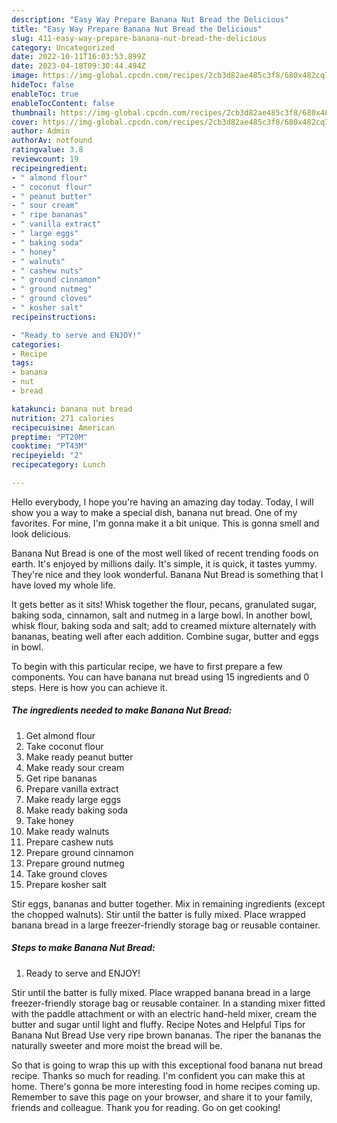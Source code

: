```yaml
---
description: "Easy Way Prepare Banana Nut Bread the Delicious"
title: "Easy Way Prepare Banana Nut Bread the Delicious"
slug: 411-easy-way-prepare-banana-nut-bread-the-delicious
category: Uncategorized
date: 2022-10-11T16:03:53.899Z
date: 2023-04-18T09:30:44.494Z
image: https://img-global.cpcdn.com/recipes/2cb3d82ae485c3f8/680x482cq70/banana-nut-bread-recipe-main-photo.jpg
hideToc: false
enableToc: true
enableTocContent: false
thumbnail: https://img-global.cpcdn.com/recipes/2cb3d82ae485c3f8/680x482cq70/banana-nut-bread-recipe-main-photo.jpg
cover: https://img-global.cpcdn.com/recipes/2cb3d82ae485c3f8/680x482cq70/banana-nut-bread-recipe-main-photo.jpg
author: Admin
authorAv: notfound
ratingvalue: 3.8
reviewcount: 19
recipeingredient:
- " almond flour"
- " coconut flour"
- " peanut butter"
- " sour cream"
- " ripe bananas"
- " vanilla extract"
- " large eggs"
- " baking soda"
- " honey"
- " walnuts"
- " cashew nuts"
- " ground cinnamon"
- " ground nutmeg"
- " ground cloves"
- " kosher salt"
recipeinstructions:

- "Ready to serve and ENJOY!"
categories:
- Recipe
tags:
- banana
- nut
- bread

katakunci: banana nut bread 
nutrition: 271 calories
recipecuisine: American
preptime: "PT20M"
cooktime: "PT43M"
recipeyield: "2"
recipecategory: Lunch

---
```



Hello everybody, I hope you're having an amazing day today. Today, I will show you a way to make a special dish, banana nut bread. One of my favorites. For mine, I'm gonna make it a bit unique. This is gonna smell and look delicious.

Banana Nut Bread is one of the most well liked of recent trending foods on earth. It's enjoyed by millions daily. It's simple, it is quick, it tastes yummy. They're nice and they look wonderful. Banana Nut Bread is something that I have loved my whole life.

It gets better as it sits! Whisk together the flour, pecans, granulated sugar, baking soda, cinnamon, salt and nutmeg in a large bowl. In another bowl, whisk flour, baking soda and salt; add to creamed mixture alternately with bananas, beating well after each addition. Combine sugar, butter and eggs in bowl.


To begin with this particular recipe, we have to first prepare a few components. You can have banana nut bread using 15 ingredients and 0 steps. Here is how you can achieve it.

<!--inarticleads1-->

##### The ingredients needed to make Banana Nut Bread:

1. Get  almond flour
1. Take  coconut flour
1. Make ready  peanut butter
1. Make ready  sour cream
1. Get  ripe bananas
1. Prepare  vanilla extract
1. Make ready  large eggs
1. Make ready  baking soda
1. Take  honey
1. Make ready  walnuts
1. Prepare  cashew nuts
1. Prepare  ground cinnamon
1. Prepare  ground nutmeg
1. Take  ground cloves
1. Prepare  kosher salt


Stir eggs, bananas and butter together. Mix in remaining ingredients (except the chopped walnuts). Stir until the batter is fully mixed. Place wrapped banana bread in a large freezer-friendly storage bag or reusable container. 

<!--inarticleads2-->

##### Steps to make Banana Nut Bread:


1. Ready to serve and ENJOY!

Stir until the batter is fully mixed. Place wrapped banana bread in a large freezer-friendly storage bag or reusable container. In a standing mixer fitted with the paddle attachment or with an electric hand-held mixer, cream the butter and sugar until light and fluffy. Recipe Notes and Helpful Tips for Banana Nut Bread Use very ripe brown bananas. The riper the bananas the naturally sweeter and more moist the bread will be. 

So that is going to wrap this up with this exceptional food banana nut bread recipe. Thanks so much for reading. I'm confident you can make this at home. There's gonna be more interesting food in home recipes coming up. Remember to save this page on your browser, and share it to your family, friends and colleague. Thank you for reading. Go on get cooking!
